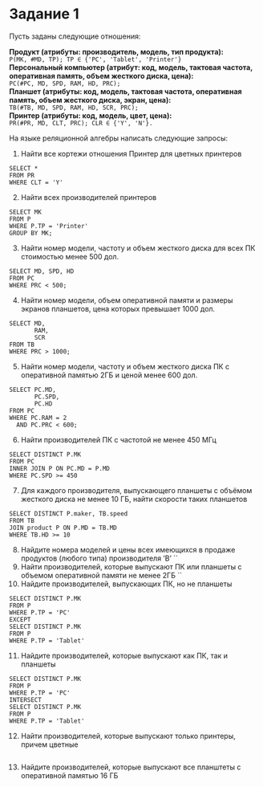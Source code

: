 # Задание 1

Пусть заданы следующие отношения:  

**Продукт (атрибуты: производитель, модель, тип продукта):**  
`P(MK, #MD, TP); TP ∈ {'PC', 'Tablet', 'Printer'}`  
**Персональный компьютер (атрибут: код, модель, тактовая частота, оперативная память, объем жесткого диска, цена):**  
`PC(#PC, MD, SPD, RAM, HD, PRC);`  
**Планшет (атрибуты: код, модель, тактовая частота, оперативная память, объем жесткого диска, экран, цена):**  
`TB(#TB, MD, SPD, RAM, HD, SCR, PRC);`  
**Принтер (атрибуты: код, модель, цвет, цена):**  
`PR(#PR, MD, CLT, PRC); CLR ∈ {'Y', 'N'}.`  


На языке реляционной алгебры написать следующие запросы:
1. Найти все кортежи отношения Принтер для цветных принтеров  
```
SELECT *
FROM PR
WHERE CLT = 'Y'
```
2. Найти всех производителей принтеров  
```
SELECT MK
FROM P
WHERE P.TP = 'Printer'
GROUP BY MK;
```
3. Найти номер модели, частоту и объем жесткого диска для всех ПК стоимостью менее 500 дол.
```
SELECT MD, SPD, HD
FROM PC
WHERE PRC < 500;
```
4. Найти номер модели, объем оперативной памяти и размеры экранов планшетов, цена которых превышает 1000 дол.
```
SELECT MD,
       RAM,
       SCR
FROM TB
WHERE PRC > 1000;
```
5. Найти номер модели, частоту и объем жесткого диска ПК с оперативной памятью 2ГБ и ценой менее 600 дол.
```
SELECT PC.MD,
       PC.SPD,
       PC.HD
FROM PC
WHERE PC.RAM = 2
  AND PC.PRC < 600;
```
6. Найти производителей ПК с частотой не менее 450 МГц
```
SELECT DISTINCT P.MK
FROM PC
INNER JOIN P ON PC.MD = P.MD
WHERE PC.SPD >= 450
```
7. Для каждого производителя, выпускающего планшеты c объёмом жесткого диска не менее 10 ГБ, найти скорости таких планшетов
```
SELECT DISTINCT P.maker, TB.speed
FROM TB
JOIN product P ON P.MD = TB.MD
WHERE TB.HD >= 10
```
8. Найдите номера моделей и цены всех имеющихся в продаже продуктов (любого типа) производителя ’B’
``
9. Найти производителей, которые выпускают ПК или планшеты с объемом оперативной памяти не менее 2ГБ
``
10. Найдите производителей, выпускающих ПК, но не планшеты
```
SELECT DISTINCT P.MK
FROM P
WHERE P.TP = 'PC'
EXCEPT
SELECT DISTINCT P.MK
FROM P
WHERE P.TP = 'Tablet'
```
11. Найдите производителей, которые выпускают как ПК, так и планшеты
```
SELECT DISTINCT P.MK
FROM P
WHERE P.TP = 'PC'
INTERSECT
SELECT DISTINCT P.MK
FROM P
WHERE P.TP = 'Tablet'
```
12. Найти производителей, которые выпускают только принтеры, причем цветные
```
```
13. Найдите производителей, которые выпускают все планштеты с оперативной памятью 16 ГБ
```
```
